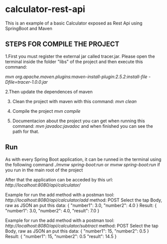 # calculator-rest-api
This is an example of a basic Calculator exposed as Rest Api using SpringBoot and Maven

## STEPS FOR COMPILE THE PROJECT 

1.First you must register the external jar called tracer.jar. 
Please open the terminal inside the folder "libs" of the project and then execute this command:

*mvn org.apache.maven.plugins:maven-install-plugin:2.5.2:install-file -Dfile=tracer-1.0.0.jar*

2.Then update the dependences of maven

3. Clean the project with maven with this command:
*mvn clean*

4. Compile the project
*mvn compile*
   
5. Documentacion about the project you can get when running this command:
*mvn javadoc:javadoc* and when finished you can see the path for that.

## Run
As with every Spring Boot application, it can be runned in the terminal using the following command 
*./mvnw spring-boot:run* or *mvnw spring-boot:run* if you run in the main root of the project

After that the application can be acceded by this url: *http://localhost:8080/api/calculator/*

Example for run the add method with a postman tool:
*http://localhost:8080/api/calculator/add*
method: POST
Select the tap Body, raw as JSON an put this data:
{
"number1": 3.0,
"number2": 4.0
}
Result:
{
"number1": 3.0,
"number2": 4.0,
"result": 7.0
}

Example for run the add method with a postman tool:
*http://localhost:8080/api/calculator/subtract*
method: POST
Select the tap Body, raw as JSON an put this data:
{
"number1": 15,
"number2": 0.5
}
Result:
{
"number1": 15,
"number2": 0.5
"result": 14.5
}




